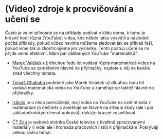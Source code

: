 # (Video) zdroje k procvičování a učení se
Často je velmi přínosné se na příklady podívat v klidu doma, k tomu je krásně hodí různá (YouTube) videa, kde někdo látku vysvětlí a následně počítá příklady, 
pokud vůbec nevíme můžeme sledovat jak se příklad řeší, pokud víme tak si zkontrolujeme jen výsledky. Tento postup učení se mi přijde velmi efektivní. Mám pár oblíbených
YouTube "matematiků":
* [Marek Valášek](https://www.youtube.com/@marekvalasek7251) už dlouhou řadu let vydává různá matematikcá videa na YouTube se zaměřením hlavně na přijímačky, najdete u něj na kanále snad všechny
  témata.

* [Tomáš Chababa](https://www.youtube.com/@TomasChabada) podobně jako Marek Valášek už dlouhou řadu let vydává matematická videa na YouTube a zaměřuje se taktéž hlavně na přijímačky.

* [Isibalo](https://www.youtube.com/@Isibalo-z7y/featured) je o něco pokročilejší, mají videa na YouTube na celé témata v matematice (a češtině) a zaměřuje se hlavně na střední školy (ale i pár základoškolských témat pokrývá),
  dokáže krásně vysvětlovat.

* [ČT Edu](https://edu.ceskatelevize.cz/namet/jak-na-prijimacky-z-matematiky) je webová stránka České televize s kvalitně zpracovanými materiály (i videi ale i hromada pracovních listů) k přijímačkám.
  Pokrývají velkou řádku témat.
